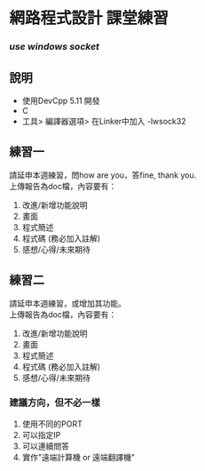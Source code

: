 # 網路程式設計 課堂練習
### *use windows socket*
## 說明
+ 使用DevCpp 5.11 開發
+ C
+ 工具> 編譯器選項> 在Linker中加入 -lwsock32


## 練習一
 請延申本週練習，問how are you，答fine, thank you.  
 上傳報告為doc檔，內容要有：  
 1. 改進/新增功能說明  
 2. 畫面  
 3. 程式簡述  
 4. 程式碼 (務必加入註解)  
 5. 感想/心得/未來期待  


## 練習二
 請延申本週練習，或增加其功能。  
 上傳報告為doc檔，內容要有：  
 1. 改進/新增功能說明  
 2. 畫面  
 3. 程式簡述  
 4. 程式碼 (務必加入註解)     
 5. 感想/心得/未來期待   

 
### 建議方向，但不必一樣  
 1. 使用不同的PORT   
 2. 可以指定IP  
 3. 可以連續問答  
 4. 實作"遠端計算機 or 遠端翻譯機"  
